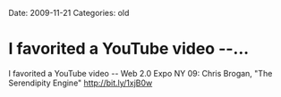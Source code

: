 Date: 2009-11-21
Categories: old

# I favorited a YouTube video --...

I favorited a YouTube video -- Web 2.0 Expo NY 09:  Chris Brogan, "The Serendipity Engine" <a href="http://bit.ly/1xjB0w" rel="nofollow">http://bit.ly/1xjB0w</a>
